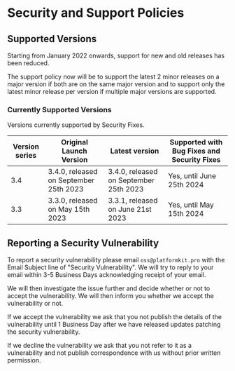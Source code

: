 # Security and Support Policies

## Supported Versions
Starting from January 2022 onwards, support for new and old releases has been reduced. 

The support policy now will be to support the latest 2 minor releases on a major version if both are on the same major version and to support only the latest minor release per version if multiple major versions are supported.

### Currently Supported Versions
Versions currently supported by Security Fixes.

| Version series | Original Launch Version | Latest version | Supported with Bug Fixes and Security Fixes |
|--| --|--|--|
| 3.4 | 3.4.0, released on September 25th 2023 | 3.4.0, released on September 25th 2023 | Yes, until June 25th 2024 | 
| 3.3 | 3.3.0, released on May 15th 2023 | 3.3.1, released on June 21st 2023 | Yes, until May 15th 2024 | 

## Reporting a Security Vulnerability

To report a security vulnerability please email ``oss@platformkit.pro`` with the Email Subject line of "Security Vulnerability". We will try to reply to your email within 3-5 Business Days acknowledging receipt of your email.

We will then investigate the issue further and decide whether or not to accept the vulnerability. We will then inform you whether we accept the vulnerability or not.

If we accept the vulnerability we ask that you not publish the details of the vulnerability until 1 Business Day after we have released updates patching the security vulnerability.

If we decline the vulnerability we ask that you not refer to it as a vulnerability and not publish correspondence with us without prior written permission.
